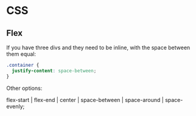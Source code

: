 # CSS

## Flex

If you have three divs and they need to be inline, with the space between them equal:

```css
.container {
  justify-content: space-between;
}
```

Other options:

flex-start | flex-end | center | space-between | space-around | space-evenly;

